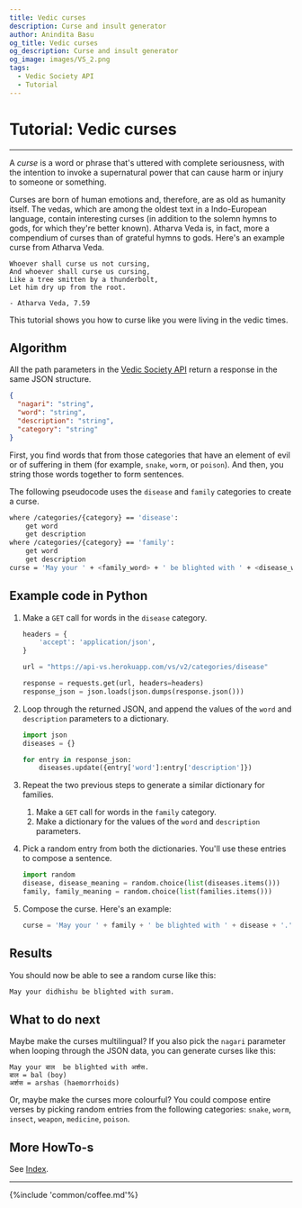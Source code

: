 ```yaml
---
title: Vedic curses
description: Curse and insult generator
author: Anindita Basu
og_title: Vedic curses
og_description: Curse and insult generator
og_image: images/VS_2.png
tags:
  - Vedic Society API
  - Tutorial
---
```


# Tutorial: Vedic curses

<hr/>

A _curse_ is a word or phrase that's uttered with complete seriousness, with the intention to invoke a supernatural power that can cause harm or injury to someone or something.

Curses are born of human emotions and, therefore, are as old as humanity itself. The vedas, which are among the oldest text in a Indo-European language, contain interesting curses (in addition to the solemn hymns to gods, for which they're better known).  Atharva Veda is, in fact, more a compendium of curses than of grateful hymns to gods. Here's an example curse from Atharva Veda.

```text
Whoever shall curse us not cursing, 
And whoever shall curse us cursing, 
Like a tree smitten by a thunderbolt, 
Let him dry up from the root.

- Atharva Veda, 7.59
```

This tutorial shows you how to curse like you were living in the vedic times.

## Algorithm

All the path parameters in the [Vedic Society API](api_vs.md) return a response in the same JSON structure.

```json
{
  "nagari": "string",
  "word": "string",
  "description": "string",
  "category": "string"
}
```

First, you find words that from those categories that have an element of evil or of suffering in them (for example, `snake`, `worm`, or `poison`). And then, you string those words together to form sentences. 

The following pseudocode uses the `disease` and `family` categories to create a curse.

```bash
where /categories/{category} == 'disease':
	get word
	get description
where /categories/{category} == 'family':
	get word
	get description
curse = 'May your ' + <family_word> + ' be blighted with ' + <disease_word> + '.
```

## Example code in Python

1.  Make a `GET` call for words in the `disease` category.

    ```python
	headers = {
	    'accept': 'application/json',
	}

	url = "https://api-vs.herokuapp.com/vs/v2/categories/disease"

	response = requests.get(url, headers=headers)
	response_json = json.loads(json.dumps(response.json()))
	```

1.  Loop through the returned JSON, and append the values of the `word` and `description` parameters to a dictionary.

    ```python hl_lines="5"
	import json
	diseases = {}
	
	for entry in response_json:
        diseases.update({entry['word']:entry['description']})
	```

1.  Repeat the two previous steps to generate a similar dictionary for families.
    1.  Make a `GET` call for words in the `family` category.
	1.  Make a dictionary for the values of the `word` and `description` parameters.
1.  Pick a random entry from both the dictionaries. You'll use these entries to compose a sentence.

    ```python
	import random
	disease, disease_meaning = random.choice(list(diseases.items()))
	family, family_meaning = random.choice(list(families.items()))
	```
	
1.  Compose the curse. Here's an example:

    ```python
	curse = 'May your ' + family + ' be blighted with ' + disease + '.'
	```

## Results

You should now be able to see a random curse like this:

```bash
May your didhishu be blighted with suram.
```

## What to do next

Maybe make the curses multilingual? If you also pick the `nagari` parameter when looping through the JSON data, you can generate curses like this:

```shell
May your बाल  be blighted with अर्शस.
बाल = bal (boy)
अर्शस = arshas (haemorrhoids)
```

Or, maybe make the curses more colourful? You could compose entire verses by picking random entries from the following categories: `snake`, `worm`, `insect`, `weapon`, `medicine`, `poison`.

## More HowTo-s

See [Index](tags.md).

<hr/>

{%include 'common/coffee.md'%}